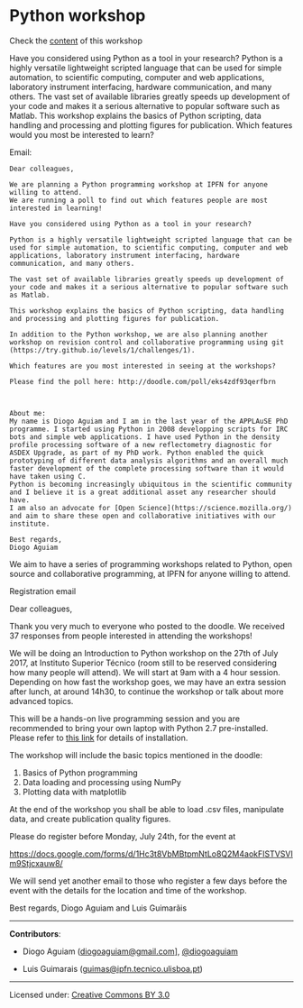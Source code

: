 #  Python workshop


Check the [content](content.md) of this workshop


Have you considered using Python as a tool in your research?
Python is a highly versatile lightweight scripted language that can be used for simple automation, to scientific computing, computer and web applications, laboratory instrument interfacing, hardware communication, and many others.
The vast set of available libraries greatly speeds up development of your code and makes it a serious alternative to popular software such as Matlab.
This workshop explains the basics of Python scripting, data handling and processing and plotting figures for publication.
Which features would you most be interested to learn?

Email:

    Dear colleagues,

    We are planning a Python programming workshop at IPFN for anyone willing to attend. 
    We are running a poll to find out which features people are most interested in learning!

    Have you considered using Python as a tool in your research?

    Python is a highly versatile lightweight scripted language that can be used for simple automation, to scientific computing, computer and web applications, laboratory instrument interfacing, hardware communication, and many others.

    The vast set of available libraries greatly speeds up development of your code and makes it a serious alternative to popular software such as Matlab.

    This workshop explains the basics of Python scripting, data handling and processing and plotting figures for publication.

    In addition to the Python workshop, we are also planning another workshop on revision control and collaborative programming using git (https://try.github.io/levels/1/challenges/1).

    Which features are you most interested in seeing at the workshops?

    Please find the poll here: http://doodle.com/poll/eks4zdf93qerfbrn



    About me:
    My name is Diogo Aguiam and I am in the last year of the APPLAuSE PhD programme. I started using Python in 2008 developping scripts for IRC bots and simple web applications. I have used Python in the density profile processing software of a new reflectometry diagnostic for ASDEX Upgrade, as part of my PhD work. Python enabled the quick prototyping of different data analysis algorithms and an overall much faster development of the complete processing software than it would have taken using C.
    Python is becoming increasingly ubiquitous in the scientific community and I believe it is a great additional asset any researcher should have.
    I am also an advocate for [Open Science](https://science.mozilla.org/) and aim to share these open and collaborative initiatives with our institute.

    Best regards,
    Diogo Aguiam




We aim to have a series of programming workshops related to Python, open source and collaborative programming, at IPFN for anyone willing to attend.



Registration email

Dear colleagues,

Thank you very much to everyone who posted to the doodle. We received 37 responses from people interested in attending the workshops!

We will be doing an Introduction to Python workshop on the 27th of July 2017, at Instituto Superior Técnico (room still to be reserved considering how many people will attend).
We will start at 9am with a 4 hour session.
Depending on how fast the workshop goes, we may have an extra session after lunch, at around 14h30, to continue the workshop or talk about more advanced topics.

This will be a hands-on live programming session and you are recommended to bring your own laptop with Python 2.7 pre-installed. 
Please refer to [this link](https://github.com/daguiam/workshop-python/blob/master/0-installation.md) for details of installation.

The workshop will include the basic topics mentioned in the doodle:

1. Basics of Python programming
2. Data loading and processing using NumPy
3. Plotting data with matplotlib

At the end of the workshop you shall be able to load .csv files, manipulate data, and create publication quality figures.

Please do register before Monday, July 24th, for the event at

https://docs.google.com/forms/d/1Hc3t8VbMBtpmNtLo8Q2M4aokFISTVSVIm9Stjcxauw8/

We will send yet another email to those who register a few days before the event with the details for the location and time of the workshop.

Best regards,
Diogo Aguiam and Luis Guimarãis



---

**Contributors**:

* Diogo Aguiam (<diogoaguiam@gmail.com>], [@diogoaguiam](https://twitter.com/diogoaguiam)

* Luis Guimarais (<guimas@ipfn.tecnico.ulisboa.pt>)

--- 

Licensed under: [Creative Commons BY 3.0](http://creativecommons.org/licenses/by/3.0)
